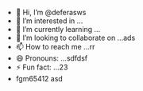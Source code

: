 - 👋 Hi, I’m @deferasws
- 👀 I’m interested in ...
- 🌱 I’m currently learning ...
- 💞️ I’m looking to collaborate on ...ads
- 📫 How to reach me ...rr
- 😄 Pronouns: ...sdfdsf
- ⚡ Fun fact: ...23
- fgm65412
asd
<!---5445sdf455
deferasws/deferasws is a ✨ special ✨ repository because its `README.md` (this file) appears on your GitHub profile.
You can click the Preview link to take a look at your changes.
--->
